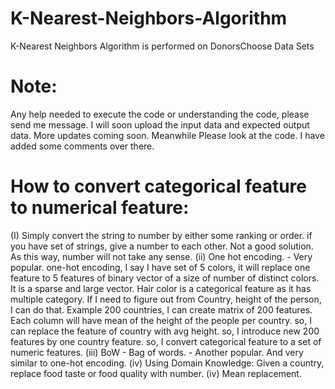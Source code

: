 # K-Nearest-Neighbors-Algorithm
K-Nearest Neighbors Algorithm is performed on DonorsChoose Data Sets
# Note:
Any help needed to execute the code or understanding the code, please send me message. I will soon upload the input data and expected output data. More updates coming soon. Meanwhile Please look at the code. I have added some comments over there.

# How to convert categorical feature to numerical feature:
(I) Simply convert the string to number by either some ranking or order. if you have set of strings, give a number to each other. Not a good solution. As this way, number will not take any sense.
(ii) One hot encoding. - Very popular. one-hot encoding, I say I have set of 5 colors, it will replace one feature to 5 features of binary vector of a size of number of distinct colors. It is a sparse and large vector. Hair color is a categorical feature as it has multiple category. If I need to figure out from Country, height of the person, I can do that. Example 200 countries, I can create matrix of 200 features. Each column will have mean of the height of the people per country. so, I can replace the feature of country with avg height. so, I introduce new 200 features by one country feature. so, I convert categorical feature to a set of numeric features. (iii) BoW - Bag of words. - Another popular. And very similar to one-hot encoding.
(iv) Using Domain Knowledge: Given a country, replace food taste or food quality with number.
(iv) Mean replacement.
